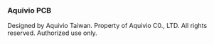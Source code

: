 ### Aquivio PCB
Designed by Aquivio Taiwan.
Property of Aquivio C0., LTD.
All rights reserved.
Authorized use only.
